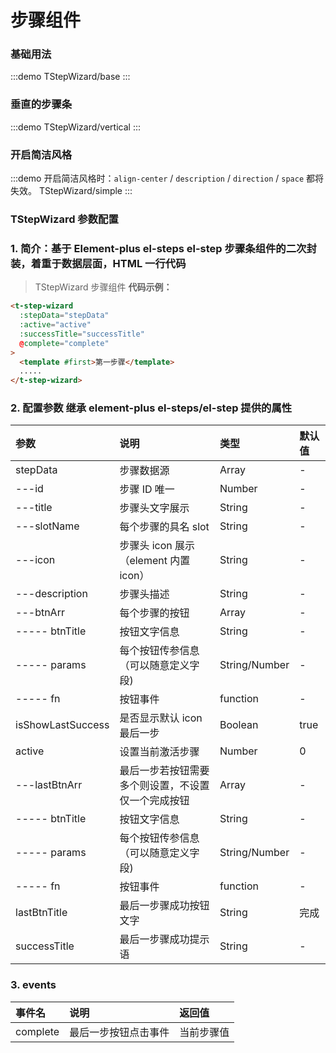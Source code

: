 # 步骤组件

### 基础用法

:::demo
TStepWizard/base
:::

### 垂直的步骤条

:::demo
TStepWizard/vertical
:::

### 开启简洁风格

:::demo 开启简洁风格时：`align-center` / `description` / `direction` / `space` 都将失效。
TStepWizard/simple
:::

### TStepWizard 参数配置

### 1. 简介：基于 Element-plus el-steps el-step 步骤条组件的二次封装，着重于数据层面，HTML 一行代码

> TStepWizard 步骤组件 **代码示例：**

```html
<t-step-wizard
  :stepData="stepData"
  :active="active"
  :successTitle="successTitle"
  @complete="complete"
>
  <template #first>第一步骤</template>
  .....
</t-step-wizard>
```

### 2. 配置参数 继承 element-plus el-steps/el-step 提供的属性

| 参数              | 说明                                               | 类型          | 默认值 |
| :---------------- | :------------------------------------------------- | :------------ | :----- |
| stepData          | 步骤数据源                                         | Array         | -      |
| ---id             | 步骤 ID 唯一                                       | Number        | -      |
| ---title          | 步骤头文字展示                                     | String        | -      |
| ---slotName       | 每个步骤的具名 slot                                | String        | -      |
| ---icon           | 步骤头 icon 展示（element 内置 icon）              | String        | -      |
| ---description    | 步骤头描述                                         | String        | -      |
| ---btnArr         | 每个步骤的按钮                                     | Array         | -      |
| ----- btnTitle    | 按钮文字信息                                       | String        | -      |
| ----- params      | 每个按钮传参信息（可以随意定义字段)                | String/Number | -      |
| ----- fn          | 按钮事件                                           | function      | -      |
| isShowLastSuccess | 是否显示默认 icon 最后一步                         | Boolean       | true   |
| active            | 设置当前激活步骤                                   | Number        | 0      |
| ---lastBtnArr     | 最后一步若按钮需要多个则设置，不设置仅一个完成按钮 | Array         | -      |
| ----- btnTitle    | 按钮文字信息                                       | String        | -      |
| ----- params      | 每个按钮传参信息（可以随意定义字段)                | String/Number | -      |
| ----- fn          | 按钮事件                                           | function      | -      |
| lastBtnTitle      | 最后一步骤成功按钮文字                             | String        | 完成   |
| successTitle      | 最后一步骤成功提示语                               | String        | -      |

### 3. events

| 事件名   | 说明                 | 返回值     |
| :------- | :------------------- | :--------- |
| complete | 最后一步按钮点击事件 | 当前步骤值 |
